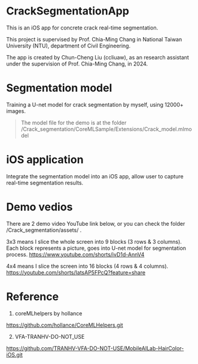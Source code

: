 # CrackSegmentationApp
This is an iOS app for concrete crack real-time segmentation.

This project is supervised by Prof. Chia-Ming Chang in National Taiwan University (NTU), department of Civil Engineering.

The app is created by Chun-Cheng Liu (ccliuaw), as an research assistant under the supervision of Prof. Chia-Ming Chang, in 2024.

# Segmentation model
Training a U-net model for crack segmentation by myself, using 12000+ images.

>The model file for the demo is at the folder /Crack_segmentation/CoreMLSample/Extensions/Crack_model.mlmodel

# iOS application
Integrate the segmentation model into an iOS app, allow user to capture real-time segmentation results.

# Demo vedios

There are 2 demo video YouTube link below, or you can check the folder /Crack_segmentation/assets/ .

3x3 means I slice the whole screen into 9 blocks (3 rows & 3 columns). Each block represents a picture, goes into U-net model for segmentation process.
https://www.youtube.com/shorts/ivD1d-AnnV4


4x4 means I slice the screen into 16 blocks (4 rows & 4 columns).
https://youtube.com/shorts/IatsAP5FPcQ?feature=share

# Reference
1. coreMLhelpers by hollance

https://github.com/hollance/CoreMLHelpers.git

2. VFA-TRANHV-DO-NOT_USE

https://github.com/TRANHV-VFA-DO-NOT-USE/MobileAILab-HairColor-iOS.git
